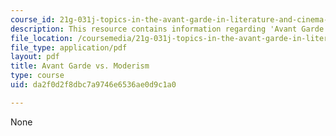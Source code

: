 ```yaml
---
course_id: 21g-031j-topics-in-the-avant-garde-in-literature-and-cinema-spring-2003
description: This resource contains information regarding 'Avant Garde vs. Moderism'.
file_location: /coursemedia/21g-031j-topics-in-the-avant-garde-in-literature-and-cinema-spring-2003/da2f0d2f8dbc7a9746e6536ae0d9c1a0_MIT21G_031JS03_avantvsmod.pdf
file_type: application/pdf
layout: pdf
title: Avant Garde vs. Moderism
type: course
uid: da2f0d2f8dbc7a9746e6536ae0d9c1a0

---
```

None